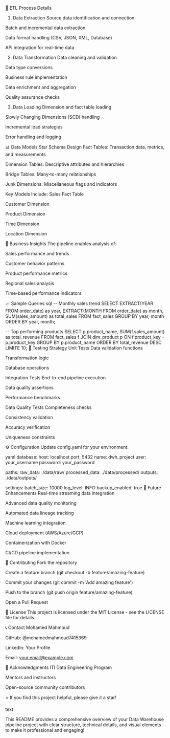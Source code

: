 
🔄 ETL Process Details
1. Data Extraction
Source data identification and connection

Batch and incremental data extraction

Data format handling (CSV, JSON, XML, Database)

API integration for real-time data

2. Data Transformation
Data cleaning and validation

Data type conversions

Business rule implementation

Data enrichment and aggregation

Quality assurance checks

3. Data Loading
Dimension and fact table loading

Slowly Changing Dimensions (SCD) handling

Incremental load strategies

Error handling and logging

📊 Data Models
Star Schema Design
Fact Tables: Transaction data, metrics, and measurements

Dimension Tables: Descriptive attributes and hierarchies

Bridge Tables: Many-to-many relationships

Junk Dimensions: Miscellaneous flags and indicators

Key Models Include:
Sales Fact Table

Customer Dimension

Product Dimension

Time Dimension

Location Dimension

🎯 Business Insights
The pipeline enables analysis of:

Sales performance and trends

Customer behavior patterns

Product performance metrics

Regional sales analysis

Time-based performance indicators

📈 Sample Queries
sql
-- Monthly sales trend
SELECT 
    EXTRACT(YEAR FROM order_date) as year,
    EXTRACT(MONTH FROM order_date) as month,
    SUM(sales_amount) as total_sales
FROM fact_sales 
GROUP BY year, month 
ORDER BY year, month;

-- Top performing products
SELECT 
    p.product_name,
    SUM(f.sales_amount) as total_revenue
FROM fact_sales f
JOIN dim_product p ON f.product_key = p.product_key
GROUP BY p.product_name
ORDER BY total_revenue DESC
LIMITE 10;
🧪 Testing Strategy
Unit Tests
Data validation functions

Transformation logic

Database operations

Integration Tests
End-to-end pipeline execution

Data quality assertions

Performance benchmarks

Data Quality Tests
Completeness checks

Consistency validation

Accuracy verification

Uniqueness constraints

⚙️ Configuration
Update config.yaml for your environment:

yaml
database:
  host: localhost
  port: 5432
  name: dwh_project
  user: your_username
  password: your_password

paths:
  raw_data: ./data/raw/
  processed_data: ./data/processed/
  outputs: ./data/outputs/

settings:
  batch_size: 10000
  log_level: INFO
  backup_enabled: true
🚧 Future Enhancements
Real-time streaming data integration

Advanced data quality monitoring

Automated data lineage tracking

Machine learning integration

Cloud deployment (AWS/Azure/GCP)

Containerization with Docker

CI/CD pipeline implementation

🤝 Contributing
Fork the repository

Create a feature branch (git checkout -b feature/amazing-feature)

Commit your changes (git commit -m 'Add amazing feature')

Push to the branch (git push origin feature/amazing-feature)

Open a Pull Request

📝 License
This project is licensed under the MIT License - see the LICENSE file for details.

📞 Contact
Mohamed Mahmoud

GitHub: @mohamedmahmoud7415369

LinkedIn: Your Profile

Email: your.email@example.com

🙏 Acknowledgments
ITI Data Engineering Program

Mentors and instructors

Open-source community contributors

⭐ If you find this project helpful, please give it a star!

text

This README provides a comprehensive overview of your Data Warehouse pipeline project with clear structure, technical details, and visual elements to make it professional and engaging!
